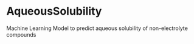 # AqueousSolubility
Machine Learning Model to predict aqueous solubility of non-electrolyte compounds
